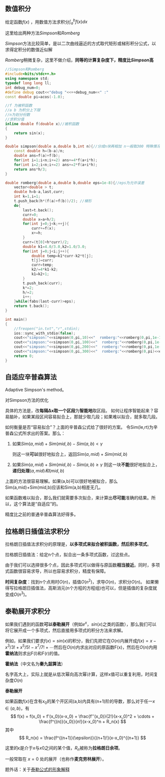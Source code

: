 ## 数值积分

给定函数$f(x)$ ，用数值方法求积分$\int_{a}^{b}f(x)dx$ 



这里给出两种方法$Simpson$和$Romberg$ 

$Simpson$方法比较简单，是以二次曲线逼近的方式取代矩形或梯形积分公式，以求得定积分的数值近似解

$Romberg$稍微复杂，这里不做介绍，**同等的计算复杂度下，精度比$Simpson$高**



```c++
//Simpson和Romberg
#include<bits/stdc++.h>
using namespace std;
typedef long long ll;
int debug_num=0;
#define debug cout<<"debug "<<++debug_num<<" :"
const double pi=acos(-1.0);

//f 为被积函数
//a b 为积分上下限
//n为划分份数
//求积分值
inline double f(double x)//被积函数
{
    return sin(x);
}

double simpson(double a,double b,int n){//分成n块再相加 n一般取300 特殊情况特殊考虑
    const double h=(b-a)/n;
    double ans=f(a)+f(b);
    for(int i=1;i<n;i+=2) ans+=4*f(a+i*h);
    for(int i=2;i<n;i+=2) ans+=2*f(a+i*h);
    return ans*h/3;
}

double romberg(double a,double b,double eps=1e-8){//eps为允许误差
    vector<double > t;
    double h=b-a,last,curr;
    int k=1,i=1;
    t.push_back(h*(f(a)+f(b))/2); //梯形
    do{
        last=t.back();
        curr=0;
        double x=a+h/2;
        for(int j=0;j<k;++j){
            curr+=f(x);
            x+=h;
        }
        curr=(t[0]+h*curr)/2;
        double k1=4.0/3.0,k2=1.0/3.0;
        for(int j=0;j<i;j++){
            double temp=k1*curr-k2*t[j];
            t[j]=curr;
            curr=temp;
            k2/=4*k1-k2;
            k1=k2+1;
        }
        t.push_back(curr);
        k*=2;
        h/=2;
        i++;
    }while(fabs(last-curr)>eps);
    return t.back();
}

int main()
{
    //freopen("in.txt","r",stdin);
    ios::sync_with_stdio(false);
    cout<<"simpson:"<<simpson(0,pi,10)<<"  romberg:"<<romberg(0,pi,1e-1)<<endl;
    cout<<"simpson:"<<simpson(0,pi,100)<<"  romberg:"<<romberg(0,pi,1e-4)<<endl;
    cout<<"simpson:"<<simpson(0,pi,200)<<"  romberg:"<<romberg(0,pi,1e-6)<<endl;
    cout<<"simpson:"<<simpson(0,pi,300)<<"  romberg:"<<romberg(0,pi)<<endl;//默认1e-8
    return 0;
}
```





## 自适应辛普森算法

Adaptive Simpson's method。

对Simpson方法的优化

具体的方法是，改**每隔Δx取一个区段**为**智能地**取区段。 如何让程序智能起来？容易脑补，如果某段区间容易拟合上，那就少取几段；如果难以拟合，就多取几段。

如何衡量是否“容易拟合”？上面的辛普森公式给了很好的方案。 令Sim(le,rt)为辛普森公式所求出的答案。那么：

1. 如果$Sim(a,mid)+Sim(mid,b)−Sim(a,b)<γ$

   则这一块**可以**很好地拟合上，返回$Sim(a,mid)+Sim(mid,b)$

2. 如果$Sim(a,mid)+Sim(mid,b)−Sim(a,b)≥γ$
   则这一块**不能**很好地拟合上，**递归处理**$(a,mid)和(mid,b)$

上面的方法很容易理解。如果(a,b)可以很好地被拟合，那么Sim(a,mid)+Sim(mid,b)应该和Sim(a,b)相差无几。

如果函数难以拟合，那么我们就需要多次拟合，来计算出**尽可能**准确的结果。所以，这个算法是“自适应”的。

精度比之前的普通辛普森算法好得多。





## 拉格朗日插值法求积分

拉格朗日插值法求积分的原理是，**以多项式来拟合被积函数，然后积多项式**。

拉格朗日插值法：给定n个点，拟合出一条多项式函数，过这些点。

由于我们可以选择很多个点，因此多项式可以做得与原函数**相当接近**。同时，多项式函数很容易求导，所以也容易求积分，精度有保障。

**时间复杂度**：找到n个点用时$O(n)$，插值$O(n^2)$，求导$O(n)$，求积分$O(n)$。 如果懒得写拉格朗日插值法，高斯消元(n个方程的方程组)也可以，但是插值的复杂度就变成$O(n^3)$。





## 泰勒展开求积分

如果我们遇到的函数**可以泰勒展开**（例如$e^x$，$sin⁡(x)$之类的函数），那么我们可以将它展开成一个多项式，然后直接用多项式的积分方法来求解。

例如，如果我们要求$f(x)=sin(x)$的积分，我们先把它在$O(n)$内展开成$f(x)=x−x^3/3!+x^5/5!−x^7/7!+⋯$然后在$O(n)$内求出对应的原函数F(x)，然后在$O(n)$内用**霍纳法**则求出F(l)和F(r)的值。

**霍纳法**（中文名为**秦九韶算法**） 

名字高大上，实际上就是从低次幂向高次幂计算，这样x值可以重复利用，时间复杂度$O(n)$





**泰勒展开**

如果函数$f(x)$在含有$x_0$的某个开区间(a,b)内具有(n+1)阶的导数，那么对于任一$x∈(a,b)$，有
$$
f(x) = f(x_0) + f'(x_0)(x-x_0) + \frac{f''(x_0)}{2!}(x-x_0)^2 + \cdots + \frac{f^{(n)}(x_0)}{n!}(x-x_0)^n + R_n(x)
$$
其中
$$
R_n(x) = \frac{f^{(n+1)}(\epsilon)}{(n+1)!}(x-x_0)^{(n+1)}
$$


这里的ϵ是介于$x$与$x0$之间的某个值，$R_n$被称为**拉格朗日余项**。

一般常取在 $x=0$ 处的展开（也称作**麦克劳林展开**）。



题外话：关于[泰勒公式的形象解释](https://www.zhihu.com/question/21149770)




